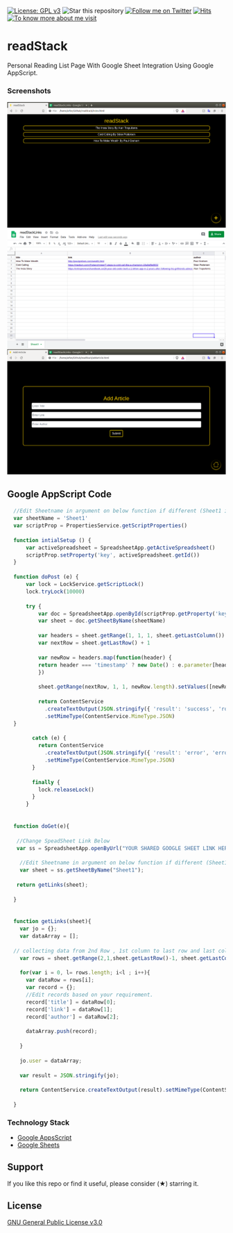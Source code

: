 [![License: GPL v3](https://img.shields.io/badge/License-GPLv3-blue.svg)](https://www.gnu.org/licenses/gpl-3.0)
![Star this repository](https://img.shields.io/github/stars/shaikharfan7/readStack?style=social)
[![Follow me on Twitter](https://img.shields.io/twitter/follow/shaikharfan7?style=social)](https://twitter.com/shaikharfan7)
[![Hits](https://hits.seeyoufarm.com/api/count/incr/badge.svg?url=https%3A%2F%2Fgithub.com%2FreadStack%2Fhit-counter&count_bg=%2379C83D&title_bg=%23555555&icon=&icon_color=%23E7E7E7&title=hits&edge_flat=false)](https://hits.seeyoufarm.com)
[![To know more about me visit](https://github.com/shaikharfan7/COVID19-Stats-India/blob/master/app/src/main/res/drawable/site_button.png)](http://shaikharfan.me)


# readStack

Personal Reading List Page With Google Sheet Integration Using Google AppScript.

### Screenshots ###
 ![Screenshot1-App Page](https://github.com/shaikharfan7/readStack/blob/master/res/screenshots/index.png)
 ![Screenshot1-Google Sheet With Data](https://github.com/shaikharfan7/readStack/blob/master/res/screenshots/sheet.png)
 ![Screenshot1-Add Form](https://github.com/shaikharfan7/readStack/blob/master/res/screenshots/addform.png)


## Google AppScript Code ##

  ```javascript
	//Edit Sheetname in argument on below function if different (Sheet1 is default) 
	var sheetName = 'Sheet1'
	var scriptProp = PropertiesService.getScriptProperties()

	function intialSetup () {
		var activeSpreadsheet = SpreadsheetApp.getActiveSpreadsheet()
		scriptProp.setProperty('key', activeSpreadsheet.getId())
	}

	function doPost (e) {
		var lock = LockService.getScriptLock()
		lock.tryLock(10000)

		try {
			var doc = SpreadsheetApp.openById(scriptProp.getProperty('key'))
			var sheet = doc.getSheetByName(sheetName)

			var headers = sheet.getRange(1, 1, 1, sheet.getLastColumn()).getValues()[0]
			var nextRow = sheet.getLastRow() + 1

			var newRow = headers.map(function(header) {
			return header === 'timestamp' ? new Date() : e.parameter[header]
			})

			sheet.getRange(nextRow, 1, 1, newRow.length).setValues([newRow])

			return ContentService
			  .createTextOutput(JSON.stringify({ 'result': 'success', 'row': nextRow }))
			  .setMimeType(ContentService.MimeType.JSON)
	}

		  catch (e) {
			return ContentService
			  .createTextOutput(JSON.stringify({ 'result': 'error', 'error': e }))
			  .setMimeType(ContentService.MimeType.JSON)
		  }

		  finally {
			lock.releaseLock()
		  }
		}
            

    function doGet(e){
    
     //Change SpeadSheet Link Below
     var ss = SpreadsheetApp.openByUrl("YOUR SHARED GOOGLE SHEET LINK HERE");
    
      //Edit Sheetname in argument on below function if different (Sheet1 is default) 
      var sheet = ss.getSheetByName("Sheet1");
      
     return getLinks(sheet); 
      
    }


    function getLinks(sheet){
      var jo = {};
      var dataArray = [];
    
    // collecting data from 2nd Row , 1st column to last row and last column.
      var rows = sheet.getRange(2,1,sheet.getLastRow()-1, sheet.getLastColumn()).getValues();
      
      for(var i = 0, l= rows.length; i<l ; i++){
        var dataRow = rows[i];
        var record = {};
        //Edit records based on your requirement. 
        record['title'] = dataRow[0];
        record['link'] = dataRow[1];
        record['author'] = dataRow[2];
        
        dataArray.push(record);
        
      }  
      
      jo.user = dataArray;
      
      var result = JSON.stringify(jo);
      
      return ContentService.createTextOutput(result).setMimeType(ContentService.MimeType.JSON);
  
    }  
  
```

### Technology Stack ###
- [Google AppsScript](https://script.google.com/)
- [Google Sheets](http://sheets.google.com/)

## Support

If you like this repo or find it useful, please consider (★) starring it.


## License
[GNU General Public License v3.0](https://choosealicense.com/licenses/gpl-3.0/)